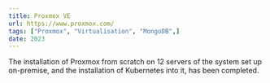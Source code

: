 ```yaml
---
title: Proxmox VE
url: https://www.proxmox.com/
tags: ["Proxmox", "Virtualisation", "MongoDB",]
date: 2023
---
```


The installation of Proxmox from scratch on 12 servers of the system set up on-premise, and the installation of Kubernetes into it, has been completed.
